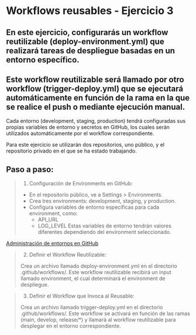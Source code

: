 # Workflows reusables - Ejercicio 3

## En este ejercicio, configurarás un workflow reutilizable (deploy-environment.yml) que realizará tareas de despliegue basadas en un entorno específico.

## Este workflow reutilizable será llamado por otro workflow (trigger-deploy.yml) que se ejecutará automáticamente en función de la rama en la que se realice el push o mediante ejecución manual.

Cada entorno (development, staging, production) tendrá configuradas sus propias variables de entorno y secretos en GitHub, los cuales serán utilizados automáticamente por el workflow correspondiente.

Para este ejercicio se utilizarán dos repositorios, uno público, y el repositorio privado en el que se ha estado trabajando.

## Paso a paso:

> 1. Configuración de Environments en GitHub:
>
> - En el repositorio público, ve a Settings > Environments.
> - Crea tres environments: development, staging, y production.
> - Configura variables de entorno específicas para cada environment, como:
>   - API_URL
>   - LOG_LEVEL
> Estas variables de entorno tendrán valores diferentes dependiendo del environment seleccionado.

[Administración de entornos en GitHub](https://docs.github.com/es/actions/managing-workflow-runs-and-deployments/managing-deployments/managing-environments-for-deployment)

> 2. Definir el Workflow Reutilizable:
>
> Crea un archivo llamado deploy-environment.yml en el directorio .github/workflows/.
> Este workflow reutilizable recibirá un input llamado environment, el cual determinará el environment de despliegue.

> 3. Definir el Workflow que Invoca al Reusable:
>
> Crea un archivo llamado trigger-deploy.yml en el directorio .github/workflows/.
> Este workflow se activará en función de las ramas (main, develop, release/*) y llamará al workflow reutilizable para desplegar en el entorno correspondiente.
